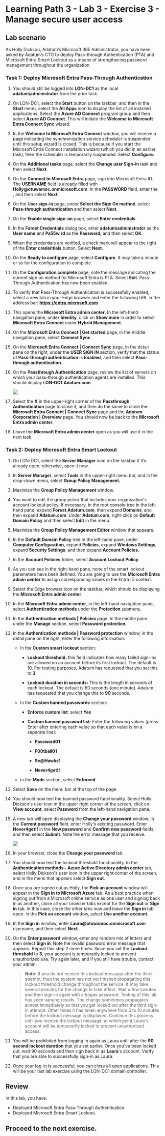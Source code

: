 # Learning Path 3 - Lab 3 - Exercise 3 - Manage secure user access 

## Lab scenario

As Holly Dickson, Adatum’s Microsoft 365 Administrator, you have been asked by Adatum’s CTO to deploy Pass-through Authentication (PTA) and Microsoft Entra Smart Lockout as a means of strengthening password management throughout the organization. 

### Task 1: Deploy Microsoft Entra Pass-Through Authentication 

1.  You should still be logged into **LON-DC1** as the local **adatum\administrator** from the prior task.

2. On LON-DC1, select the **Start** button on the taskbar, and then in the **Start** menu, select the **All Apps** icon to display the list of all installed applications. Select the **Azure AD Connect** program group and then select **Azure AD Connect**. This will initiate the **Welcome to Microsoft Entra Connect Sync** wizard.

3. In the **Welcome to Microsoft Entra Connect** window, you will receive a page indicating the synchronization service scheduler is suspended until this setup wizard is closed. This is because if you start the Microsoft Entra Connect installation wizard (which you did in an earlier task), then the scheduler is temporarily suspended. Select **Configure.**

4. On the **Additional tasks** page, select the **Change user Sign-in** task and then select **Next**. 

5. On the **Connect to Microsoft Entra** page, sign into Microsoft Entra ID. The **USERNAME** field is already filled with **Holly@otuwamoc<inject key="DeploymentID" enableCopy="false"/>.onmicrosoft.com**. In the **PASSWORD** field, enter the <inject key="AzureAdUserPassword"></inject>, and then select **Next**.

6. On the **User sign-in** page, under **Select the Sign On method**, select **Pass-through authentication** and then select **Next**. 

7. On the **Enable single sign-on** page, select **Enter credentials**. 

8. In the **Forest Credentials** dialog box, enter **adatum\administrator** as the **User name** and **Pa55w.rd** as the **Password**, and then select **OK**. 

9. When the credentials are verified, a check mark will appear to the right of the **Enter credentials** button. Select **Next**. 

10. On the **Ready to configure** page, select **Configure**. It may take a minute or so for the configuration to complete.

11. On the **Configuration complete** page, note the message indicating the current sign on method for Microsoft Entra is PTA. Select **Exit**. Pass-Through Authentication has now been enabled. 

12. To verify that Pass-Through Authentication is successfully enabled, select a new tab in your Edge browser and enter the following URL in the address bar: **https://entra.microsoft.com**

13. This opens the **Microsoft Entra admin center**. In the left-hand navigation pane, under **Identity**, click on **Show more** in order to select **Microsoft Entra Connect** under **Hybrid Management**. 

17. On the **Microsoft Entra Connect | Get started** page, in the middle navigation pane, select **Connect Sync**.

18. On the **Microsoft Entra Connect | Connect Sync** page, in the detail pane on the right, under the **USER SIGN IN** section, verify that the status of **Pass-through authentication** is **Enabled**, and then select **Pass-through authentication**. 

19. On the **Passthrough Authentication** page, review the list of servers on which your pass-through authentication agents are installed. This should display **LON-DC1.Adatum.com**.

	![](../Images/londc1.png)

20. Select the **X** in the upper-right corner of the **Passthrough Authentication** page to close it, and then do the same to close the **Microsoft Entra Connect | Connect Sync** page and the **Adatum Corporation | Overview** page. You should now be back to the **Microsoft Entra admin center**.

21. Leave the **Microsoft Entra admin center** open as you will use it in the next task.
   

### Task 2: Deploy Microsoft Entra Smart Lockout

1. On LON-DC1, select the **Server Manager** icon on the taskbar if it’s already open; otherwise, open it now.

2. In **Server Manager**, select **Tools** in the upper-right menu bar, and in the drop-down menu, select **Group Policy Management.**

3. Maximize the **Group Policy Management** window.

4. You want to edit the group policy that includes your organization's account lockout policy. If necessary, in the root console tree in the left-hand pane, expand **Forest:Adatum.com**, then expand **Domains**, and then expand **Adatum.com**.  Under **Adatum.com**, right-click on **Default Domain Policy** and then select **Edit** in the menu.

5. Maximize the **Group Policy Management Editor** window that appears.

6. In the **Default Domain Policy** tree in the left-hand pane, under **Computer Configuration**, expand **Policies**, expand **Windows Settings**, expand **Security Settings**, and then expand **Account Policies.**

7. In the **Account Policies** folder, select **Account Lockout Policy**.

8. As you can see in the right-hand pane, none of the smart lockout parameters have been defined. You are going to use the **Microsoft Entra admin center** to assign corresponding values in the Entra ID context.  

9. Select the Edge browser icon on the taskbar, which should be displaying the **Microsoft Entra admin center**. 

9. In the **Microsoft Entra admin center**, in the left-hand navigation pane, select **Authentication methods** under the **Protection** submenu.

12. In the **Authentication methods | Policies** page, in the middle pane under the **Manage** section, select **Password protection.**

13. In the **Authentication methods | Password protection** window, in the detail pane on the right, enter the following information:

	- In the **Custom smart lockout** section:

		- **Lockout threshold:** this field indicates how many failed sign-ins are allowed on an account before its first lockout. The default is 10. For testing purposes, Adatum has requested that you set this to **3**.

		- **Lockout duration in seconds:** This is the length in seconds of each lockout. The default is 60 seconds (one minute). Adatum has requested that you change this to **90** seconds.

	- In the **Custom banned passwords** section:

		- **Enforce custom list**: select **Yes**

		- **Custom banned password list:** Enter the following values (press Enter after entering each value so that each value is on a separate line):

			- **Password01**

			- **F00tball01**

			- **Se@Hawks1**

			- **Never4get!!**

	- In the **Mode** section, select **Enforced**

14. Select **Save** on the menu bar at the top of the page.

15. You should now test the banned password functionality. Select Holly Dickson's user icon in the upper right corner of the screen, click on **View account**, select **Password** from the left-hand navigation pane.

16. A new tab will open displaying the **Change your password** window. In the **Current password** field, enter Holly's existing password. Enter **Never4get!!** in the **New password** and **Confirm new password** fields, and then select **Submit**. Note the error message that you receive.

	![](../Images/invalidpassword.png)

17. In your browser, close the **Change  your password** tab. 

18. You should now test the lockout threshold functionality. In the **Authentication methods - Azure Active Directory admin center** tab, select Holly Dickson's user icon in the upper right corner of the screen, and in the menu that appears select **Sign out**.  

19. Once you are signed out as Holly, the **Pick an account** window will appear in the **Sign in to Microsoft Azure** tab. As a best practice when signing out from a Microsoft online service as one user and signing back in as another, close all your browser tabs except for the **Sign out** or **Sign in** tab. In this case, close the other tabs now and leave the **Sign in** tab open. In the **Pick an account** window, select **Use another account**. 

20. In the **Sign in** window, enter **Laura@otuwamoc<inject key="DeploymentID" enableCopy="false"/>.onmicrosoft.com** username, and then select **Next**. 

21. On the **Enter password** window, enter any random mix of letters and then select **Sign in**. Note the invalid password error message that appears. Repeat this step 2 more times. Since you set the **Lockout threshold** to **3**, your account is temporarily locked to prevent unauthorized use. Try again later, and if you still have trouble, contact your admin.

	>**Note:** If you do not receive this lockout message after the third attempt, then the system has not yet finished propagating this lockout threshold change throughout the service. It may take several minutes for the change to take effect. Wait a few minutes and then sign-in again with a bogus password. Testing of this lab has seen varying results. The change sometimes propagates almost immediately so that you get locked out after the third sign-in attempt. Other times it has taken anywhere from 5 to 10 minutes before the lockout message is displayed. Continue this process until you receive the lockout message, at which point Laura's account will be temporarily locked to prevent unauthorized access.

22. You will be prohibited from logging in again as Laura until after the **90 second lockout duration** that you set earlier. Once you've been locked out, wait 90 seconds and then sign back in as **Laura**'s account. Verify that you are able to successfully sign-in as Laura.

23. Once your log-in is successful, you can close all open applications. This will be your last lab exercise using the LON-DC1 domain controller.


## Review

In this lab, you have:

- Deployed Microsoft Entra Pass-Through Authentication.
- Deployed Microsoft Entra Smart Lockout.

## Proceed to the next exercise.


